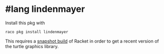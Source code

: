 # #lang lindenmayer

Install this pkg with

```
raco pkg install lindenmayer
```

This requires a
[snapshot build](https://plt.eecs.northwestern.edu/snapshots/)
of Racket in order to get a recent version of the turtle graphics
library.
